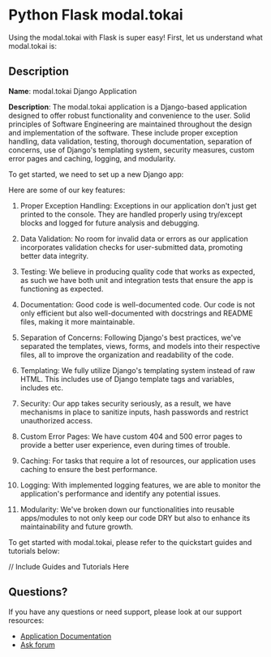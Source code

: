# Python Flask modal.tokai

Using the modal.tokai with Flask is super easy! First, let us understand what modal.tokai is:

## Description

**Name**: modal.tokai Django Application

**Description**: The modal.tokai application is a Django-based application designed to offer robust functionality and convenience to the user. Solid principles of Software Engineering are maintained throughout the design and implementation of the software. These include proper exception handling, data validation, testing, thorough documentation, separation of concerns, use of Django's templating system, security measures, custom error pages and caching, logging, and modularity.

To get started, we need to set up a new Django app:

Here are some of our key features:

1. Proper Exception Handling: Exceptions in our application don't just get printed to the console. They are handled properly using try/except blocks and logged for future analysis and debugging.

2. Data Validation: No room for invalid data or errors as our application incorporates validation checks for user-submitted data, promoting better data integrity.

3. Testing: We believe in producing quality code that works as expected, as such we have both unit and integration tests that ensure the app is functioning as expected.

4. Documentation: Good code is well-documented code. Our code is not only efficient but also well-documented with docstrings and README files, making it more maintainable.

5. Separation of Concerns: Following Django's best practices, we've separated the templates, views, forms, and models into their respective files, all to improve the organization and readability of the code.

6. Templating: We fully utilize Django's templating system instead of raw HTML. This includes use of Django template tags and variables, includes etc.

7. Security: Our app takes security seriously, as a result, we have mechanisms in place to sanitize inputs, hash passwords and restrict unauthorized access.

8. Custom Error Pages: We have custom 404 and 500 error pages to provide a better user experience, even during times of trouble.

9. Caching: For tasks that require a lot of resources, our application uses caching to ensure the best performance.

10. Logging: With implemented logging features, we are able to monitor the application's performance and identify any potential issues.

11. Modularity: We've broken down our functionalities into reusable apps/modules to not only keep our code DRY but also to enhance its maintainability and future growth.

To get started with modal.tokai, please refer to the quickstart guides and tutorials below:

// Include Guides and Tutorials Here

## Questions?

If you have any questions or need support, please look at our support resources:

- [Application Documentation](https://docs.modal.tokai.com)
- [Ask forum](https://ask.modal.tokai.com)